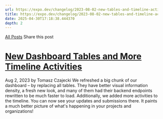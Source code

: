 ```yaml
---
url: https://expo.dev/changelog/2023-08-02-new-tables-and-timeline-activities
title: https://expo.dev/changelog/2023-08-02-new-tables-and-timeline-activities
date: 2025-04-30T17:18:38.444370
depth: 2
---
```


[All Posts](https://expo.dev/changelog)
Share this post
# [New Dashboard Tables and More Timeline Activities](https://expo.dev/changelog/2023-08-02-new-tables-and-timeline-activities)
Aug 2, 2023 by
Tomasz Czajecki
We refreshed a big chunk of our dashboard – by replacing all tables. They have better visual information density, a fresh new look, and many of them had their backend endpoints rewritten to be much faster to load.
Additionally, we added more activities to the timeline. You can now see your updates and submissions there. It paints a much better picture of what's happening in your projects and organizations!

